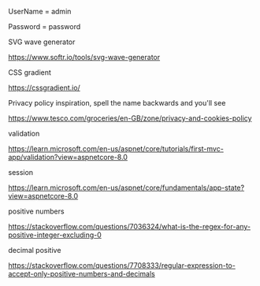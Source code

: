 ﻿UserName = admin 

Password = password

SVG wave generator

https://www.softr.io/tools/svg-wave-generator

CSS gradient

https://cssgradient.io/


Privacy policy inspiration, spell the name backwards and you'll see

https://www.tesco.com/groceries/en-GB/zone/privacy-and-cookies-policy

validation

https://learn.microsoft.com/en-us/aspnet/core/tutorials/first-mvc-app/validation?view=aspnetcore-8.0

session

https://learn.microsoft.com/en-us/aspnet/core/fundamentals/app-state?view=aspnetcore-8.0

positive numbers

https://stackoverflow.com/questions/7036324/what-is-the-regex-for-any-positive-integer-excluding-0

decimal positive

https://stackoverflow.com/questions/7708333/regular-expression-to-accept-only-positive-numbers-and-decimals




